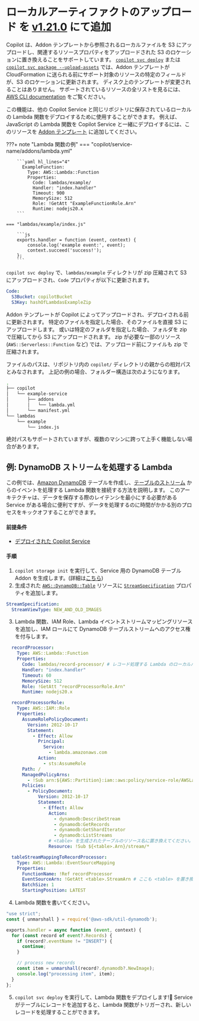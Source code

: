 # ローカルアーティファクトのアップロード <span class="version" >を [v1.21.0](../../../blogs/release-v121.ja.md) にて追加</span>

Copilot は、Addon テンプレートから参照されるローカルファイルを S3 にアップロードし、関連するリソースプロパティをアップロードされた S3 のロケーションに置き換えることをサポートしています。
[`copilot svc deploy`](../../commands/svc-deploy.ja.md) または [`copilot svc package --upload-assets`](../../commands/svc-package.ja.md) では、Addon テンプレートが CloudFormation に送られる前にサポート対象のリソースの特定のフィールドが、S3 のロケーションに更新されます。
ディスク上のテンプレートが変更されることはありません。
サポートされているリソースの全リストを見るには、[AWS CLI documentation](https://awscli.amazonaws.com/v2/documentation/api/latest/reference/cloudformation/package.html) をご覧ください。

この機能は、他の Copilot Service と同じリポジトリに保存されているローカルの Lambda 関数をデプロイするために使用することができます。
例えば、JavaScript の Lambda 関数を Copilot Service と一緒にデプロイするには、このリソースを [Addon テンプレート](./workload.ja.md) に追加してください。

???+ note "Lambda 関数の例"
    === "copilot/service-name/addons/lambda.yml"

        ```yaml hl_lines="4"
          ExampleFunction:
            Type: AWS::Lambda::Function
            Properties:
              Code: lambdas/example/
              Handler: "index.handler"
              Timeout: 900
              MemorySize: 512
              Role: !GetAtt "ExampleFunctionRole.Arn"
              Runtime: nodejs20.x
        ```
    
    === "lambdas/example/index.js"

        ```js
        exports.handler = function (event, context) {
	        console.log('example event:', event);
	        context.succeed('success!');
        };
        ```

`copilot svc deploy` で、`lambdas/example` ディレクトリが zip 圧縮されて S3 にアップロードされ、`Code` プロパティが以下に更新されます。
```yaml
Code:
  S3Bucket: copilotBucket
  S3Key: hashOfLambdasExampleZip
```
Addon テンプレートが Copilot によってアップロードされ、デプロイされる前に更新されます。
特定のファイルを指定した場合、そのファイルを直接 S3 にアップロードします。
或いは特定のフォルダを指定した場合、フォルダを zip で圧縮してから S3 にアップロードされます。
zip が必要な一部のリソース (`AWS::Serverless::Function` など) では、アップロード前にファイルも zip で圧縮されます。

ファイルのパスは、リポジトリ内の `copilot/` ディレクトリの親からの相対パスとみなされます。
上記の例の場合、フォルダー構造は次のようになります。
```bash
.
├── copilot
│   └── example-service
│       ├── addons
│       │   └── lambda.yml
│       └── manifest.yml
└── lambdas
    └── example
        └── index.js
```
絶対パスもサポートされていますが、複数のマシンに跨って上手く機能しない場合があります。

## 例: DynamoDB ストリームを処理する Lambda
この例では、[Amazon DynamoDB](https://aws.amazon.com/jp/dynamodb/) テーブルを作成し、[テーブルのストリーム](https://docs.aws.amazon.com/ja_jp/amazondynamodb/latest/developerguide/Streams.html) からのイベントを処理する Lambda 関数を接続する方法を説明します。
このアーキテクチャは、データを保存する際のレイテンシを最小にする必要がある Service がある場合に便利ですが、データを処理するのに時間がかかる別のプロセスをキックオフすることができます。


#### 前提条件
- [デプロイされた Copilot Service](../../concepts/services.ja.md)

#### 手順

1. `copilot storage init`  を実行して、Service 用の DynamoDB テーブル Addon を生成します。(詳細は[こちら](../storage.ja.md))
2. 生成された [`AWS::DynamoDB::Table`](https://docs.aws.amazon.com/ja_jp/AWSCloudFormation/latest/UserGuide/aws-resource-dynamodb-table.html) リソースに [`StreamSpecification`](https://docs.aws.amazon.com/ja_jp/AWSCloudFormation/latest/UserGuide/aws-resource-dynamodb-table.html#cfn-dynamodb-table-streamspecification) プロパティを追加します。
  ```yaml title="copilot/service-name/addons/ddb.yml"
  StreamSpecification:
    StreamViewType: NEW_AND_OLD_IMAGES
  ```
3. Lambda 関数、IAM Role、Lambda イベントストリームマッピングリソースを追加し、IAM ロールにて DynamoDB テーブルストリームへのアクセス権を付与します。
  ```yaml title="copilot/service-name/addons/ddb.yml" hl_lines="4 37 43"
    recordProcessor:
      Type: AWS::Lambda::Function
      Properties:
        Code: lambdas/record-processor/ # レコード処理する Lambda のローカルパス
        Handler: "index.handler"
        Timeout: 60
        MemorySize: 512
        Role: !GetAtt "recordProcessorRole.Arn"
        Runtime: nodejs20.x

    recordProcessorRole:
      Type: AWS::IAM::Role
      Properties:
        AssumeRolePolicyDocument:
          Version: 2012-10-17
          Statement:
            - Effect: Allow
              Principal:
                Service:
                  - lambda.amazonaws.com
              Action:
                - sts:AssumeRole
        Path: /
        ManagedPolicyArns:
          - !Sub arn:${AWS::Partition}:iam::aws:policy/service-role/AWSLambdaBasicExecutionRole
        Policies:
          - PolicyDocument:
              Version: 2012-10-17
              Statement:
                - Effect: Allow
                  Action:
                    - dynamodb:DescribeStream
                    - dynamodb:GetRecords
                    - dynamodb:GetShardIterator
                    - dynamodb:ListStreams
                  # <table> を生成されたテーブルのリソース名に置き換えてください。
                  Resource: !Sub ${<table>.Arn}/stream/*

    tableStreamMappingToRecordProcessor:
      Type: AWS::Lambda::EventSourceMapping
      Properties:
        FunctionName: !Ref recordProcessor
        EventSourceArn: !GetAtt <table>.StreamArn # ここも <table> を置き換えてください。
        BatchSize: 1
        StartingPosition: LATEST
  ```
4. Lambda 関数を書いてください。
  ```js title="lambdas/record-processor/index.js"
  "use strict";
  const { unmarshall } = require('@aws-sdk/util-dynamodb');

  exports.handler = async function (event, context) {
    for (const record of event?.Records) {
      if (record?.eventName != "INSERT") {
        continue;
      }

      // process new records
      const item = unmarshall(record?.dynamodb?.NewImage);
      console.log("processing item", item);
    }
  };
  ```
5. `copilot svc deploy` を実行して、Lambda 関数をデプロイします!🎉
 Service がテーブルにレコードを追加すると、Lambda 関数がトリガーされ、新しいレコードを処理することができます。